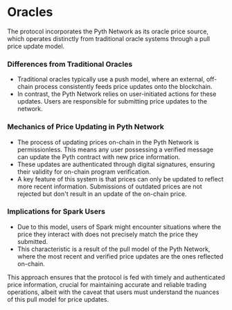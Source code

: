# Oracles

The protocol incorporates the Pyth Network as its oracle price source, which operates distinctly from traditional oracle systems through a pull price update model.

### **Differences from Traditional Oracles**

* Traditional oracles typically use a push model, where an external, off-chain process consistently feeds price updates onto the blockchain.
* In contrast, the Pyth Network relies on user-initiated actions for these updates. Users are responsible for submitting price updates to the network.

### **Mechanics of Price Updating in Pyth Network**

* The process of updating prices on-chain in the Pyth Network is permissionless. This means any user possessing a verified message can update the Pyth contract with new price information.
* These updates are authenticated through digital signatures, ensuring their validity for on-chain program verification.
* A key feature of this system is that prices can only be updated to reflect more recent information. Submissions of outdated prices are not rejected but don't result in an update of the on-chain price.

### **Implications for Spark Users**

* Due to this model, users of Spark might encounter situations where the price they interact with does not precisely match the price they submitted.
* This characteristic is a result of the pull model of the Pyth Network, where the most recent and verified price updates are the ones reflected on-chain.

This approach ensures that the protocol is fed with timely and authenticated price information, crucial for maintaining accurate and reliable trading operations, albeit with the caveat that users must understand the nuances of this pull model for price updates.
